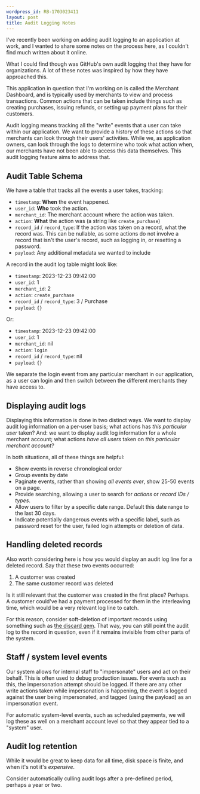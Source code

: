 ```yaml
---
wordpress_id: RB-1703023411
layout: post
title: Audit Logging Notes
---
```


I've recently been working on adding audit logging to an application at work, and I wanted to share some notes on the process here, as I couldn't find much written about it online.

What I could find though was GitHub's own audit logging that they have for organizations. A lot of these notes was inspired by how they have approached this.

This application in question that I'm working on is called the Merchant Dashboard, and is typically used by merchants to view and process transactions. Common actions that can be taken include things such as creating purchases, issuing refunds, or setting up payment plans for their customers.

Audit logging means tracking all the "write" events that a user can take within our application. We want to provide a history of these actions so that merchants can look through their users' activities. While we, as application owners, can look through the logs to determine who took what action when, our merchants have not been able to access this data themselves. This audit logging feature aims to address that.

## Audit Table Schema

We have a table that tracks all the events a user takes, tracking:

* `timestamp`: **When** the event happened.
* `user_id`: **Who** took the action.
* `merchant_id`: The merchant account where the action was taken.
* `action`: **What** the action was (a string like `create_purchase`)
* `record_id` / `record_type`: If the action was taken on a record, what the record was. This can be nullable, as some actions do not involve a record that isn't the user's record, such as logging in, or resetting a password.
* `payload`: Any additional metadata we wanted to include

A record in the audit log table might look like:

* `timestamp`: 2023-12-23 09:42:00
* `user_id`: 1
* `merchant_id`: 2
* `action`: `create_purchase`
* `record_id` / `record_type`: 3 / Purchase
* `payload`: `{}`

Or:

* `timestamp`: 2023-12-23 09:42:00
* `user_id`: 1
* `merchant_id`: nil
* `action`: `login`
* `record_id` / `record_type`: nil
* `payload`: `{}`

We separate the login event from any particular merchant in our application, as a user can login and then switch between the different merchants they have access to.

## Displaying audit logs

Displaying this information is done in two distinct ways. We want to display audit log information on a per-user basis; what actions has _this particular user_ taken? And: we want to display audit log information for a whole merchant account; what actions _have all users_ taken on _this particular merchant account_?

In both situations, all of these things are helpful:

* Show events in reverse chronological order
* Group events by date
* Paginate events, rather than showing _all events ever_, show 25-50 events on a page.
* Provide searching, allowing a user to search for _actions_ or _record IDs / types_.
* Allow users to filter by a specific date range. Default this date range to the last 30 days.
* Indicate potentially dangerous events with a specific label, such as password reset for the user, failed login attempts or deletion of data.

## Handling deleted records

Also worth considering here is how you would display an audit log line for a deleted record. Say that these two events occurred:

1. A customer was created
2. The same customer record was deleted

Is it still relevant that the customer was created in the first place? Perhaps. A customer could've had a payment processed for them in the interleaving time, which would be a very relevant log line to catch.

For this reason, consider soft-deletion of important records using something such as [the discard gem](https://github.com/jhawthorn/discard). That way, you can still point the audit log to the record in question, even if it remains invisible from other parts of the system.

## Staff / system level events

Our system allows for internal staff to "impersonate" users and act on their behalf. This is often used to debug production issues. For events such as this, the impersonation attempt should be logged. If there are any other write actions taken while impersonation is happening, the event is logged against the user being impersonated, and tagged (using the payload) as an impersonation event.

For automatic system-level events, such as scheduled payments, we will log these as well on a merchant account level so that they appear tied to a "system" user.

## Audit log retention

While it would be great to keep data for all time, disk space is finite, and when it's not it's _expensive_.

Consider automatically culling audit logs after a pre-defined period, perhaps a year or two.
